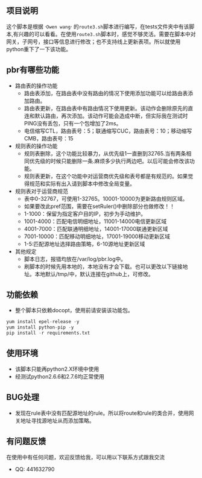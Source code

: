 
## 项目说明 ##
这个脚本是根据 ·`Owen wang`· 的`route3.sh`脚本进行编写，在tests文件夹中有该脚本,有兴趣的可以看看。在使用`route3.sh`脚本时，感觉不够灵活。需要在脚本中对网关，子网号，接口等信息进行修改；也不支持线上更新表项。所以就使用python重下了一下该功能。

## pbr有哪些功能
* 路由表的操作功能
    * 路由表添加，在路由表中没有路由的情况下使用添加功能可以给路由表添加路由。
    * 路由表更新，在路由表中有路由情况下使用更新。该动作会删除原先的直连和默认路由，再次添加。该动作可能会造成中断，但实际我在测试时PING没有丢包，只有一个包增加了2ms。
    * 电信缩写CTL，路由表号：5；联通缩写CUC，路由表号：10；移动缩写CMB，路由表号：15
* 规则表的操作功能
    * 规则表删除，这个功能比较暴力，从优先级1一直删到32765.当有两条相同优先级的时候只能删除一条.麻烦多少执行两边吧。以后可能会修改该功能。
    * 规则表更新，在这个功能中对运营商优先级和表号都是有规范的。如果觉得规范和实际有出入请到脚本中修改全局变量。
* 规则表对于运营商规范
    * 表中0-32767，可使用1-32765。10001-10000为更新路由规则区域。
    * 如果要改此pref范围，需要在setRuler()中删除部分也做修改！！
    * 1-1000：保留为指定客户目的IP，初步为手动维护。
    * 1001-4000：匹配电信明细地址，11001-14000电信更新区域
    * 4001-7000：匹配联通明细地址，14001-17000联通更新区域
    * 7001-10000：匹配移动明细地址，17001-19000移动更新区域
    * 1-5:匹配源地址选择路由策略，6-10源地址更新区域
* 其他规定
    * 脚本日志，报错均放在/var/log/pbr.log中。
    * 刷脚本的时候先用本地的，本地没有才会下载。也可以更改以下链接地址。本地默认/tmp/中，默认连接在github上，可修改。

## 功能依赖 ##
* 整个脚本只依赖docopt，使用前请安装该功能包。

``` python 
yum install epel-release -y
yum install python-pip -y 
pip install -r requirements.txt
```

## 使用环境 ##
* 该脚本只能再python2.X环境中使用
* 经测试python2.6.6和2.7.6均正常使用

## BUG处理 ##
* 发现在rule表中没有匹配源地址的rule。所以将route和rule的类合并，使用网关地址寻找源地址从而添加策略。

## 有问题反馈 ##
在使用中有任何问题，欢迎反馈给我，可以用以下联系方式跟我交流
* QQ: 441632790

